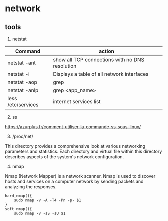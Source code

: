 # network

## tools

1. netstat

Command                             | action
------------------------------------|-------------------------
netstat -ant                        | show all TCP connections with no DNS resolution
netstat -i                          | Displays a table of all network interfaces
netstat -aop | grep <pid>           | display all ports open by a process with id pid
netstat -anlp | grep <app_name>     | display all ports open by a process with id pid
less /etc/services                  | internet services list

2. ss

https://azurplus.fr/comment-utiliser-la-commande-ss-sous-linux/

3. /proc/net/

This directory provides a comprehensive look at various networking parameters and statistics. Each directory and virtual file within this directory describes aspects of the system's network configuration.

4. nmap

Nmap (Network Mapper) is a network scanner. Nmap is used to discover hosts and services on a computer network by sending packets and analyzing the responses.

```
hard_nmap(){
    sudo nmap -v -A -T4 -Pn -p- $1
}
soft_nmap(){
    sudo nmap -v -sS -sU $1
```


